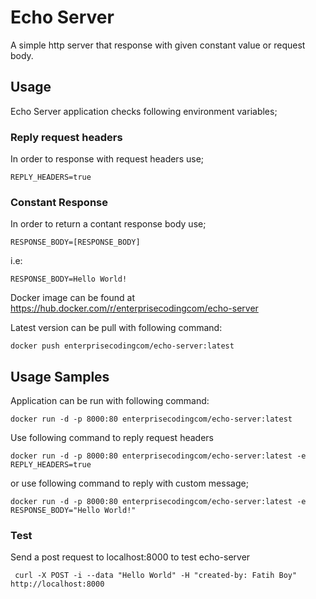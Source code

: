 # Echo Server
A simple http server that response with given constant value or request body. 

## Usage
Echo Server application checks following environment variables;

### Reply request headers
In order to response with request headers use;

    REPLY_HEADERS=true

### Constant Response
In order to return a contant response body use;

    RESPONSE_BODY=[RESPONSE_BODY]

i.e:

    RESPONSE_BODY=Hello World!

Docker image can be found at https://hub.docker.com/r/enterprisecodingcom/echo-server

Latest version can be pull with following command:

    docker push enterprisecodingcom/echo-server:latest

## Usage Samples
Application can be run with following command:

    docker run -d -p 8000:80 enterprisecodingcom/echo-server:latest

Use following command to reply request headers

    docker run -d -p 8000:80 enterprisecodingcom/echo-server:latest -e REPLY_HEADERS=true

or use following command to reply with custom message;

    docker run -d -p 8000:80 enterprisecodingcom/echo-server:latest -e RESPONSE_BODY="Hello World!"

### Test

Send a post request to localhost:8000 to test echo-server

     curl -X POST -i --data "Hello World" -H "created-by: Fatih Boy" http://localhost:8000


